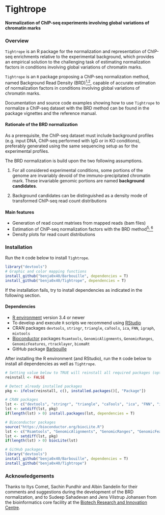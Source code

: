 Tightrope
================================================================================
**Normalization of ChIP-seq experiments involving global variations of chromatin marks**

### Overview

`Tightrope` is an R package for the normalization and representation
of ChIP-seq enrichments relative to the experimental background, which
provides an empirical solution to the challenging task of estimating
normalization factors in conditions involving global variations
of chromatin marks.

`Tightrope` is an `R` package proposing a ChIP-seq normalization method, named
Background Read Density (BRD)[<sup>1,2</sup>](#1), capable of accurate
estimation of normalization factors in conditions involving global variations
of chromatin marks.

Documentation and source code examples showing how to use `Tightrope` 
to normalize a ChIP-seq dataset with the BRD method can be found
in the package vignettes and the reference manual.

#### Rationale of the BRD normalization

As a prerequisite, the ChIP-seq dataset must include background profiles
(e.g. input DNA, ChIP-seq performed with IgG or in KO conditions), preferably
generated using the same sequencing setup as for the experimental profiles.

The BRD normalization is build upon the two following assumptions.

1. For all considered experimental conditions, some portions of the genome are
   invariably devoid of the immuno-precipitated chromatin mark.
   These invariable genomic portions are named **background candidates**.
   
2. Background candidates can be distinguished as a density mode of
   transformed ChIP-seq read count distributions

#### Main features

* Generation of read count matrixes from mapped reads (bam files)
* Estimation of ChIP-seq normalization factors with the BRD method[<sup>5, 6</sup>](#5)
* Density plots for read count distributions

### <a name="install"></a>Installation

Run the `R` code below to install `Tightrope`.

```R
library("devtools")
# Graphic and color mapping functions
install_github("benja0x40/Barbouille", dependencies = T)
install_github("benja0x40/Tightrope", dependencies = T)
```

If the installation fails, try to install dependencies as indicated
in the following section.

#### Dependencies

  - [R environment](https://www.r-project.org/) version 3.4 or newer
  - To develop and execute `R` scripts we recommend using [RStudio](https://www.rstudio.com/products/rstudio/download)
  - CRAN packages `devtools`, `stringr`, `triangle`, `caTools`, `ica`, `FNN`, `igraph`, `mixtools`
  - [Bioconductor](http://www.bioconductor.org/) packages `Rsamtools`, `GenomicAlignments`, `GenomicRanges`, `GenomicFeatures`, `rtracklayer`, `biomaRt`
  - GitHub package [Barbouille](https://github.com/benja0x40/Barbouille)

After installing the R environment (and RStudio), run the `R` code below
to install all dependencies as well as `Tightrope`.

```R
# Setting value below to TRUE will reinstall all required packages (optional)
reinstall <- FALSE

# Detect already installed packages
pkg <- ifelse(reinstall, c(), installed.packages()[, "Package"])

# CRAN packages
lst <- c("devtools", "stringr", "triangle", "caTools", "ica", "FNN", "igraph", "mixtools")
lst <- setdiff(lst, pkg)
if(length(lst) > 0) install.packages(lst, dependencies = T)

# Bioconductor packages
source("https://bioconductor.org/biocLite.R")
lst <- c("Rsamtools", "GenomicAlignments", "GenomicRanges", "GenomicFeatures", "rtracklayer", "biomaRt")
lst <- setdiff(lst, pkg)
if(length(lst) > 0) biocLite(lst)

# GitHub packages
library("devtools")
install_github("benja0x40/Barbouille", dependencies = T)
install_github("benja0x40/Tightrope")
```

### Acknowledgements

Thanks to Itys Comet, Sachin Pundhir and Albin Sandelin for their comments and
suggestions during the development of the BRD normalization, and to Sudeep
Sahadevan and Jens Vilstrup Johansen from the bioinformatics core facility
at the [Biotech Research and Innovation Centre](http://www.bric.ku.dk). 
